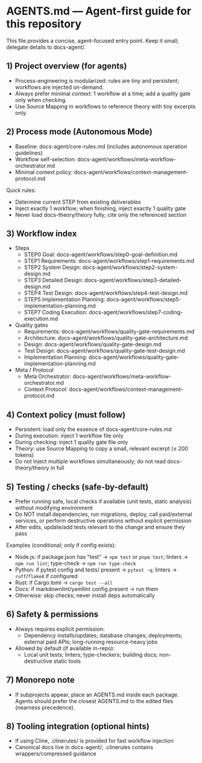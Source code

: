# AGENTS.md — Agent-first guide for this repository

This file provides a concise, agent-focused entry point. Keep it small; delegate details to docs-agent/.

## 1) Project overview (for agents)
- Process-engineering is modularized: rules are tiny and persistent; workflows are injected on-demand.
- Always prefer minimal context: 1 workflow at a time; add a quality gate only when checking.
- Use Source Mapping in workflows to reference theory with tiny excerpts only.

## 2) Process mode (Autonomous Mode)
- Baseline: docs-agent/core-rules.md (includes autonomous operation guidelines)
- Workflow self-selection: docs-agent/workflows/meta-workflow-orchestrator.md
- Minimal context policy: docs-agent/workflows/context-management-protocol.md

Quick rules:
- Determine current STEP from existing deliverables
- Inject exactly 1 workflow; when finishing, inject exactly 1 quality gate
- Never load docs-theory/theory fully; cite only the referenced section

## 3) Workflow index
- Steps
  - STEP0 Goal: docs-agent/workflows/step0-goal-definition.md
  - STEP1 Requirements: docs-agent/workflows/step1-requirements.md
  - STEP2 System Design: docs-agent/workflows/step2-system-design.md
  - STEP3 Detailed Design: docs-agent/workflows/step3-detailed-design.md
  - STEP4 Test Design: docs-agent/workflows/step4-test-design.md
  - STEP5 Implementation Planning: docs-agent/workflows/step5-implementation-planning.md
  - STEP7 Coding Execution: docs-agent/workflows/step7-coding-execution.md
- Quality gates
  - Requirements: docs-agent/workflows/quality-gate-requirements.md
  - Architecture: docs-agent/workflows/quality-gate-architecture.md
  - Design: docs-agent/workflows/quality-gate-design.md
  - Test Design: docs-agent/workflows/quality-gate-test-design.md
  - Implementation Planning: docs-agent/workflows/quality-gate-implementation-planning.md
- Meta / Protocol
  - Meta Orchestrator: docs-agent/workflows/meta-workflow-orchestrator.md
  - Context Protocol: docs-agent/workflows/context-management-protocol.md

## 4) Context policy (must follow)
- Persistent: load only the essence of docs-agent/core-rules.md
- During execution: inject 1 workflow file only
- During checking: inject 1 quality gate file only
- Theory: use Source Mapping to copy a small, relevant excerpt (≤ 200 tokens)
- Do not inject multiple workflows simultaneously; do not read docs-theory/theory in full

## 5) Testing / checks (safe-by-default)
- Prefer running safe, local checks if available (unit tests, static analysis) without modifying environment
- Do NOT install dependencies, run migrations, deploy, call paid/external services, or perform destructive operations without explicit permission
- After edits, update/add tests relevant to the change and ensure they pass

Examples (conditional; only if config exists):
- Node.js: if package.json has "test" → `npm test` or `pnpm test`; linters → `npm run lint`; type-check → `npm run type-check`
- Python: if pytest config and tests/ present → `pytest -q`; linters → `ruff`/`flake8` if configured
- Rust: if Cargo.toml → `cargo test --all`
- Docs: if markdownlint/yamllint config present → run them
- Otherwise: skip checks; never install deps automatically

## 6) Safety & permissions
- Always requires explicit permission:
  - Dependency installs/updates; database changes; deployments; external paid APIs; long-running resource-heavy jobs
- Allowed by default (if available in-repo):
  - Local unit tests; linters; type-checkers; building docs; non-destructive static tools

## 7) Monorepo note
- If subprojects appear, place an AGENTS.md inside each package. Agents should prefer the closest AGENTS.md to the edited files (nearness precedence).

## 8) Tooling integration (optional hints)
- If using Cline, .clinerules/ is provided for fast workflow injection
- Canonical docs live in docs-agent/; .clinerules contains wrappers/compressed guidance

